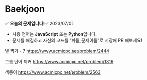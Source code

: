 # Baekjoon
:white_check_mark: **오늘의 문제입니다!**:white_check_mark:
2023/07/05
- 사용 언어는 **JavaScript** 또는 **Python**입니다.
- 문제를 해결하고 자신의 코드를 "이름_문제이름"로 저장해 PR 해보세요!

별 찍기 - 7
https://www.acmicpc.net/problem/2444

그룹 단어 체커
https://www.acmicpc.net/problem/1316

색종이
https://www.acmicpc.net/problem/2563
